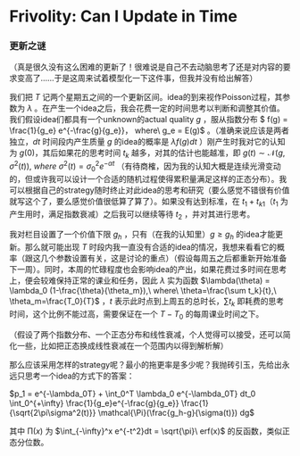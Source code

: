 # Frivolity: Can I Update in Time

### 更新之谜

（真是很久没有这么困难的更新了！很难说是自己不去动脑思考了还是对内容的要求变高了……于是这周来试着模型化一下这件事，但我并没有给出解答）

我们把 $T$ 记两个星期五之间的一个更新区间。idea的到来视作Poisson过程，其参数为 $\lambda$ 。在产生一个idea之后，我会花费一定的时间思考以判断和调整其价值。我们假设idea们都具有一个unknown的actual quality $g$ ，服从指数分布 $ f(g) = \frac{1}{g_e} e^{-\frac{g}{g_e}}， where\ g_e = E(g)$ 。（准确来说应该是两者独立，$dt$ 时间段内产生质量 $g$ 的idea的概率是 $\lambda f(g)dt$ ）刚产生时我对它的认知为 $g(0)$，其后如果花的思考时间 $t_k$ 越多，对其的估计也能越准，即 $g(t) \sim \mathcal N(g, \sigma^2(t)),\ where\ \sigma^2(t)=\sigma_0^2e^{-\alpha t}$ （有待商榷，因为我的认知大概是连续光滑变动的，但或许我可以设计一个合适的随机过程使得累积量满足这样的正态分布）。我可以根据自己的strategy随时终止对此idea的思考和研究（要么感觉不错很有价值就写这个了，要么感觉价值很低算了算了）。如果没有达到标准，在 $t_1 + t_{k1}$（$t_1$ 为产生用时，满足指数衰减）之后我可以继续等待 $t_2$ ，并对其进行思考。

我对栏目设置了一个价值下限 $g_h$ ，只有（在我的认知里）$g \geq g_h$ 的idea才能更新。那么就可能出现 $T$ 时段内我一直没有合适的idea的情况，我想来看看它的概率（跟这几个参数设置有关，这是讨论的重点）（假设每周五之后都重新开始准备下一周）。同时，本周的忙碌程度也会影响idea的产出，如果花费过多时间在思考上，便会较难保持正常的课业和任务，因此 $\lambda$ 实为函数 $\lambda(\theta) = \lambda_0 (1-\frac{\theta}{\theta_m}),\ where\ \theta=\frac{\sum t_k}{t},\ \theta_m=\frac{T_0}{T}$ ，$t$ 表示此时点到上周五的总时长，$\sum t_k$ 即耗费的思考时间，这个比例不能过高，需要保证在一个 $T - T_0$ 的每周课业时间之下。

（假设了两个指数分布、一个正态分布和线性衰减，个人觉得可以接受，还可以简化一些，比如把正态换成线性衰减在一个范围内以得到解析解）

那么应该采用怎样的strategy呢？最小的拖更率是多少呢？我抛砖引玉，先给出永远只思考一个idea的方式下的答案：

$p_1 = e^{-\lambda_0T} + \int_0^T \lambda_0 e^{-\lambda_0T} dt_0 \int_0^{+\infty} \frac{1}{g_e}e^{-\frac{g}{g_e}} \frac{1}{\sqrt{2\pi\sigma^2(t)}} \mathcal{\Pi}(\frac{g_h-g}{\sigma(t)}) dg$

其中 $\mathcal{\Pi}(x)$ 为 $\int_{-\infty}^x e^{-t^2}dt = \sqrt{\pi}\ erf(x)$ 的反函数，类似正态分位数。
